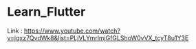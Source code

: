 # Learn_Flutter

Link : https://www.youtube.com/watch?v=jqxz7QvdWk8&list=PLjVLYmrlmjGfGLShoW0vVX_tcyT8u1Y3E
